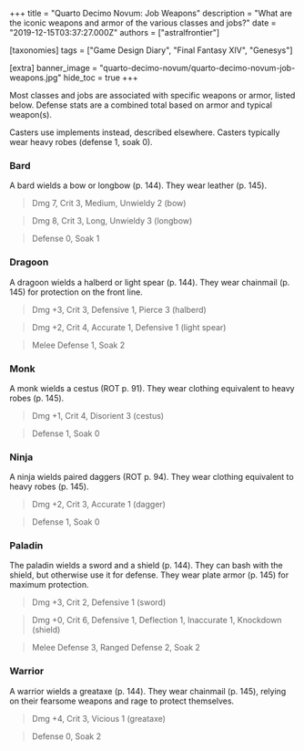 +++
title = "Quarto Decimo Novum: Job Weapons"
description = "What are the iconic weapons and armor of the various classes and jobs?"
date = "2019-12-15T03:37:27.000Z"
authors = ["astralfrontier"]

[taxonomies]
tags = ["Game Design Diary", "Final Fantasy XIV", "Genesys"]

[extra]
banner_image = "quarto-decimo-novum/quarto-decimo-novum-job-weapons.jpg"
hide_toc = true
+++

Most classes and jobs are associated with specific weapons or armor, listed below. Defense stats are a combined total based on armor and typical weapon(s).

Casters use implements instead, described elsewhere. Casters typically wear heavy robes (defense 1, soak 0).

### Bard

A bard wields a bow or longbow (p. 144). They wear leather (p. 145).

> Dmg 7, Crit 3, Medium, Unwieldy 2 (bow)

> Dmg 8, Crit 3, Long, Unwieldy 3 (longbow)

> Defense 0, Soak 1

### Dragoon

A dragoon wields a halberd or light spear (p. 144). They wear chainmail (p. 145) for protection on the front line.

> Dmg +3, Crit 3, Defensive 1, Pierce 3 (halberd)

> Dmg +2, Crit 4, Accurate 1, Defensive 1 (light spear)

> Melee Defense 1, Soak 2

### Monk

A monk wields a cestus (ROT p. 91). They wear clothing equivalent to heavy robes (p. 145).

> Dmg +1, Crit 4, Disorient 3 (cestus)

> Defense 1, Soak 0

### Ninja

A ninja wields paired daggers (ROT p. 94). They wear clothing equivalent to heavy robes (p. 145).

> Dmg +2, Crit 3, Accurate 1 (dagger)

> Defense 1, Soak 0

### Paladin

The paladin wields a sword and a shield (p. 144). They can bash with the shield, but otherwise use it for defense. They wear plate armor (p. 145) for maximum protection.

> Dmg +3, Crit 2, Defensive 1 (sword)

> Dmg +0, Crit 6, Defensive 1, Deflection 1, Inaccurate 1, Knockdown (shield)

> Melee Defense 3, Ranged Defense 2, Soak 2

### Warrior

A warrior wields a greataxe (p. 144). They wear chainmail (p. 145), relying on their fearsome weapons and rage to protect themselves.

> Dmg +4, Crit 3, Vicious 1 (greataxe)

> Defense 0, Soak 2


    